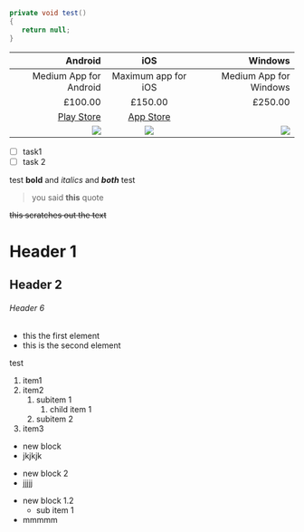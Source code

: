 
``` csharp
private void test()
{
   return null;
}
```



Android | iOS | Windows
---: | :---: | ---:
Medium App for Android | Maximum app for iOS | Medium App for Windows
£100.00 | £150.00 | £250.00
[Play Store](https://www.google.co.uk) | [App Store](https://www.google.co.uk)
![](https://upload.wikimedia.org/wikipedia/commons/d/d7/Android_robot.svg) | ![](https://symbiotics.co.za/wp-content/uploads/2016/01/ios.png) | ![](https://upload.wikimedia.org/wikipedia/commons/5/5f/Windows_logo_-_2012.svg)

+ [ ] task1
+ [ ] task 2

test **bold** and *italics* and ***both*** test

> you said **this** quote

<s>this scratches out the text</s>
   
# Header 1

## Header 2

###### Header 6

- this the first element
- this is the second element

test

1. item1
2. item2
   1. subitem 1
      1. child item 1
   2. subitem 2
3. item3

+ new block
+ jkjkjk
- new block 2
- jjjjj
+ new block 1.2
   + sub item 1
+ mmmmm

